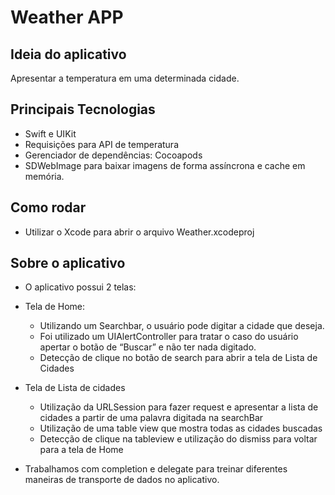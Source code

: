 # Weather APP

## Ideia do aplicativo
Apresentar a temperatura em uma determinada cidade.


## Principais Tecnologias
* Swift e UIKit
* Requisições para API de temperatura
* Gerenciador de dependências:  Cocoapods
* SDWebImage para baixar imagens de forma assíncrona e cache em memória.

## Como rodar
* Utilizar o Xcode para abrir o arquivo Weather.xcodeproj

## Sobre o aplicativo
* O aplicativo possui 2 telas: 

* Tela de Home: 
    * Utilizando um Searchbar, o usuário pode digitar a cidade que deseja.
    * Foi utilizado um UIAlertController para tratar o caso do usuário apertar o botão de “Buscar” e não ter nada digitado.
    * Detecção de clique no botão de search para abrir a tela de Lista de Cidades

* Tela de Lista de cidades
    * Utilização da URLSession para fazer request e apresentar a lista de cidades a partir de uma palavra digitada na searchBar
    * Utilização de uma table view que mostra todas as cidades buscadas
    * Detecção de clique na tableview e utilização do dismiss para voltar para a tela de Home 

* Trabalhamos com completion e delegate para treinar diferentes maneiras de transporte de dados no aplicativo.
